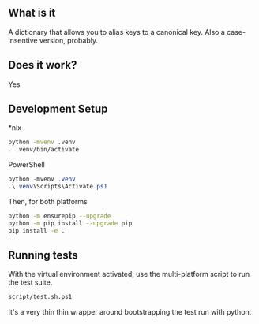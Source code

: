 ## What is it

A dictionary that allows you to alias keys to a canonical key. Also a case-insentive version, probably.

## Does it work?

Yes

## Development Setup

*nix

```bash
python -mvenv .venv
. .venv/bin/activate
```

PowerShell

```powershell
python -mvenv .venv
.\.venv\Scripts\Activate.ps1
```

Then, for both platforms

```bash
python -m ensurepip --upgrade
python -m pip install --upgrade pip
pip install -e .
```

## Running tests

With the virtual environment activated, use the multi-platform script to run the test suite.

```bash
script/test.sh.ps1
```

It's a very thin thin wrapper around bootstrapping the test run with python.
